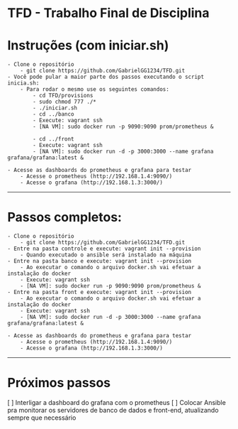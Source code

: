 # TFD - Trabalho Final de Disciplina

# Instruções (com iniciar.sh)
    - Clone o repositório
        - git clone https://github.com/GabrielGG1234/TFD.git
    - Você pode pular a maior parte dos passos executando o script inicia.sh:
        - Para rodar o mesmo use os seguintes comandos:
            - cd TFD/provisions
            - sudo chmod 777 ./*
            - ./iniciar.sh
            - cd ../banco
            - Execute: vagrant ssh
            - [NA VM]: sudo docker run -p 9090:9090 prom/prometheus &

            - cd ../front
            - Execute: vagrant ssh
            - [NA VM]: sudo docker run -d -p 3000:3000 --name grafana grafana/grafana:latest &
            
    - Acesse as dashboards do prometheus e grafana para testar
        - Acesse o prometheus (http://192.168.1.4:9090/)
        - Acesse o grafana (http://192.168.1.3:3000/)          

-----------------------------------------------------------------------------------------------------

# Passos completos:
    - Clone o repositório
        - git clone https://github.com/GabrielGG1234/TFD.git
    - Entre na pasta controle e execute: vagrant init --provision
        - Quando executado o ansible será instalado na máquina
    - Entre na pasta banco e execute: vagrant init --provision
        - Ao executar o comando o arquivo docker.sh vai efetuar a instalação do docker
        - Execute: vagrant ssh
        - [NA VM]: sudo docker run -p 9090:9090 prom/prometheus &
    - Entre na pasta front e execute: vagrant init --provision
        - Ao executar o comando o arquivo docker.sh vai efetuar a instalação do docker
        - Execute: vagrant ssh
        - [NA VM]: sudo docker run -d -p 3000:3000 --name grafana grafana/grafana:latest &

    - Acesse as dashboards do prometheus e grafana para testar
        - Acesse o prometheus (http://192.168.1.4:9090/)
        - Acesse o grafana (http://192.168.1.3:3000/)
  
-----------------------------------------------------------------------------------------------------
  
# Próximos passos  
  [ ] Interligar a dashboard do grafana com o prometheus
  [ ] Colocar Ansible pra monitorar os servidores de banco de dados e front-end, atualizando sempre que necessário
  
  
